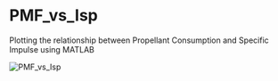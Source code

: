 # PMF_vs_Isp
Plotting the relationship between Propellant Consumption and Specific Impulse using MATLAB

![PMF_vs_Isp](https://raw.githubusercontent.com/kehengsite/PMF_vs_Isp/master/PMF_vs_Isp.PNG)
